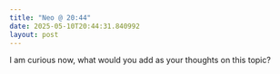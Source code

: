 ```yaml
---
title: "Neo @ 20:44"
date: 2025-05-10T20:44:31.840992
layout: post
---
```


I am curious now, what would you add as your thoughts on this topic?